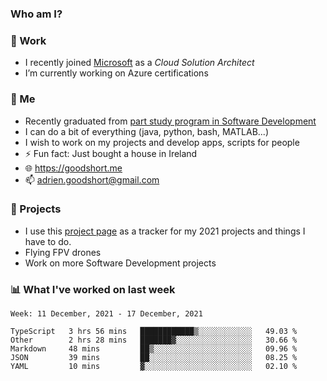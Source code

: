 ### Who am I?

<!--
**goodshort/goodshort** is a ✨ _special_ ✨ repository because its `README.md` (this file) appears on your GitHub profile.
-->
### 💼 Work
- I recently joined [Microsoft](https://www.microsoft.com/) as a _Cloud Solution Architect_
- I’m currently working on Azure certifications

### 🌱 Me
- Recently graduated from [part study program in Software Development](https://www.goodshort.me/who-am-i/studies#higher-diploma-in-software-development)
- I can do a bit of everything (java, python, bash, MATLAB...)
- I wish to work on my projects and develop apps, scripts for people
- ⚡ Fun fact: Just bought a house in Ireland
- 🌐 https://goodshort.me
- 📫 adrien.goodshort@gmail.com

### 🚧 Projects

- I use this [project page](https://github.com/users/goodshort/projects/2) as a tracker for my 2021 projects and things I have to do.
- Flying FPV drones
- Work on more Software Development projects

### 📊 What I've worked on last week

<!--START_SECTION:waka-->
```text
Week: 11 December, 2021 - 17 December, 2021

TypeScript   3 hrs 56 mins   ████████████▒░░░░░░░░░░░░   49.03 % 
Other        2 hrs 28 mins   ███████▓░░░░░░░░░░░░░░░░░   30.66 % 
Markdown     48 mins         ██▒░░░░░░░░░░░░░░░░░░░░░░   09.96 % 
JSON         39 mins         ██░░░░░░░░░░░░░░░░░░░░░░░   08.25 % 
YAML         10 mins         ▓░░░░░░░░░░░░░░░░░░░░░░░░   02.10 % 
```
<!--END_SECTION:waka-->
